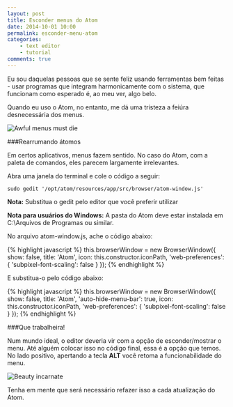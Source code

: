 ```yaml
---
layout: post
title: Esconder menus do Atom
date: 2014-10-01 10:00
permalink: esconder-menu-atom
categories: 
    - text editor
    - tutorial
comments: true
---
```


Eu sou daquelas pessoas que se sente feliz usando ferramentas bem feitas - usar programas que integram harmonicamente com o sistema, que funcionam como esperado é, ao meu ver, algo belo.

Quando eu uso o Atom, no entanto, me dá uma tristeza a feiúra desnecessária dos menus.

![Awful menus must die]({{site.baseurl}}/assets/atom/with_menu.png)


###Rearrumando átomos

Em certos aplicativos, menus fazem sentido. No caso do Atom, com a paleta de comandos, eles parecem largamente irrelevantes.

Abra uma janela do terminal e cole o código a seguir:

    sudo gedit '/opt/atom/resources/app/src/browser/atom-window.js'

**Nota:** Substitua o gedit pelo editor que você preferir utilizar

**Nota para usuários do Windows:** A pasta do Atom deve estar instalada em  C:\Arquivos de Programas ou similar.

No arquivo atom-window.js, ache o código abaixo:

{% highlight javascript %}
this.browserWindow = new BrowserWindow({
    show: false,
    title: 'Atom',
    icon: this.constructor.iconPath,
    'web-preferences': {
      'subpixel-font-scaling': false
    }
  });
{% endhighlight %}

E substitua-o pelo código abaixo:

{% highlight javascript %}
this.browserWindow = new BrowserWindow({
        show: false,
        title: 'Atom',
        'auto-hide-menu-bar': true,
        icon: this.constructor.iconPath,
        'web-preferences': {
          'subpixel-font-scaling': false
        }
      });
{% endhighlight %}

###Que trabalheira!

Num mundo ideal, o editor deveria vir com a opção de esconder/mostrar o menu. Até alguém colocar isso no código final, essa é a opção que temos. No lado positivo, apertando a tecla **ALT** você retoma a funcionabilidade do menu.

![Beauty incarnate]({{site.baseurl}}/assets/atom/without_menu.png)

Tenha em mente que será necessário refazer isso a cada atualização do Atom.
